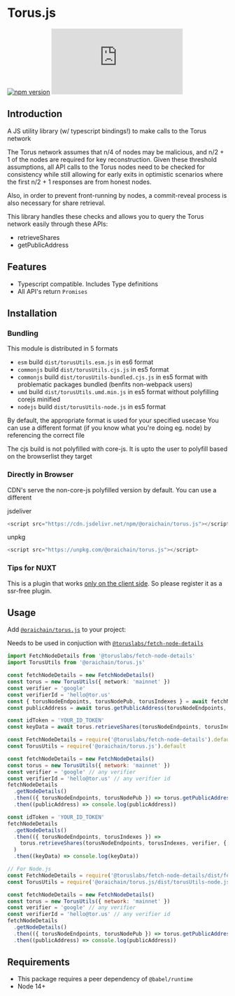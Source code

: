 # Torus.js

[![npm version](https://badge.fury.io/js/%40toruslabs%2Ftorus.js.svg)](https://badge.fury.io/js/%40toruslabs%2Ftorus.js)
![npm](https://img.shields.io/npm/dw/@oraichain/torus.js)

## Introduction

A JS utility library (w/ typescript bindings!) to make calls to the Torus network

The Torus network assumes that n/4 of nodes may be malicious, and n/2 + 1 of the nodes are required
for key reconstruction. Given these threshold assumptions, all API calls to the Torus nodes need to be checked
for consistency while still allowing for early exits in optimistic scenarios where the first n/2 + 1 responses
are from honest nodes.

Also, in order to prevent front-running by nodes, a commit-reveal process is also necessary for share retrieval.

This library handles these checks and allows you to query the Torus network easily through these APIs:

- retrieveShares
- getPublicAddress

## Features

- Typescript compatible. Includes Type definitions
- All API's return `Promises`

## Installation

### Bundling

This module is distributed in 5 formats

- `esm` build `dist/torusUtils.esm.js` in es6 format
- `commonjs` build `dist/torusUtils.cjs.js` in es5 format
- `commonjs` build `dist/torusUtils-bundled.cjs.js` in es5 format with problematic packages bundled (benfits non-webpack users)
- `umd` build `dist/torusUtils.umd.min.js` in es5 format without polyfilling corejs minified
- `nodejs` build `dist/torusUtils-node.js` in es5 format

By default, the appropriate format is used for your specified usecase
You can use a different format (if you know what you're doing eg. node) by referencing the correct file

The cjs build is not polyfilled with core-js.
It is upto the user to polyfill based on the browserlist they target

### Directly in Browser

CDN's serve the non-core-js polyfilled version by default. You can use a different

jsdeliver

```js
<script src="https://cdn.jsdelivr.net/npm/@oraichain/torus.js"></script>
```

unpkg

```js
<script src="https://unpkg.com/@oraichain/torus.js"></script>
```

### Tips for NUXT

This is a plugin that works [only on the client side](https://nuxtjs.org/guide/plugins/#client-side-only). So please register it as a ssr-free plugin.

## Usage

Add [`@oraichain/torus.js`](https://www.npmjs.com/package/@oraichain/torus.js) to your project:

Needs to be used in conjuction with [`@toruslabs/fetch-node-details`](https://www.npmjs.com/package/@toruslabs/fetch-node-details)

```ts
import FetchNodeDetails from '@toruslabs/fetch-node-details'
import TorusUtils from '@oraichain/torus.js'

const fetchNodeDetails = new FetchNodeDetails()
const torus = new TorusUtils({ network: 'mainnet' })
const verifier = 'google'
const verifierId = 'hello@tor.us'
const { torusNodeEndpoints, torusNodePub, torusIndexes } = await fetchNodeDetails.getNodeDetails()
const publicAddress = await torus.getPublicAddress(torusNodeEndpoints, torusNodePub, { verifier, verifierId })

const idToken = 'YOUR_ID_TOKEN'
const keyData = await torus.retrieveShares(torusNodeEndpoints, torusIndexes, verifier, { verifier_id: verifierId }, idToken)
```

```js
const FetchNodeDetails = require('@toruslabs/fetch-node-details').default
const TorusUtils = require('@oraichain/torus.js').default

const fetchNodeDetails = new FetchNodeDetails()
const torus = new TorusUtils({ network: 'mainnet' })
const verifier = 'google' // any verifier
const verifierId = 'hello@tor.us' // any verifier id
fetchNodeDetails
  .getNodeDetails()
  .then(({ torusNodeEndpoints, torusNodePub }) => torus.getPublicAddress(torusNodeEndpoints, torusNodePub, { verifier, verifierId }))
  .then((publicAddress) => console.log(publicAddress))

const idToken = 'YOUR_ID_TOKEN'
fetchNodeDetails
  .getNodeDetails()
  .then(({ torusNodeEndpoints, torusIndexes }) =>
    torus.retrieveShares(torusNodeEndpoints, torusIndexes, verifier, { verifier_id: verifierId }, idToken)
  )
  .then((keyData) => console.log(keyData))
```

```js
// For Node.js
const FetchNodeDetails = require('@toruslabs/fetch-node-details/dist/fetchNodeDetails-node.js').default
const TorusUtils = require('@oraichain/torus.js/dist/torusUtils-node.js').default

const fetchNodeDetails = new FetchNodeDetails()
const torus = new TorusUtils({ network: 'mainnet' })
const verifier = 'google' // any verifier
const verifierId = 'hello@tor.us' // any verifier id
fetchNodeDetails
  .getNodeDetails()
  .then(({ torusNodeEndpoints, torusNodePub }) => torus.getPublicAddress(torusNodeEndpoints, torusNodePub, { verifier, verifierId }))
  .then((publicAddress) => console.log(publicAddress))
```

## Requirements

- This package requires a peer dependency of `@babel/runtime`
- Node 14+
